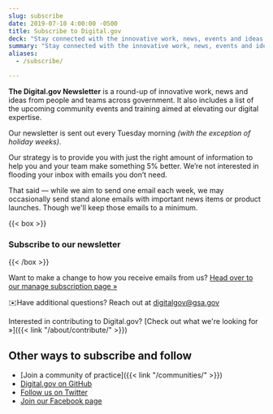 ```yaml
---
slug: subscribe
date: 2019-07-10 4:00:00 -0500
title: Subscribe to Digital.gov
deck: "Stay connected with the innovative work, news, events and ideas from people and teams across government"
summary: "Stay connected with the innovative work, news, events and ideas from people and teams across government"
aliases:
  - /subscribe/

---
```


**The Digital.gov Newsletter** is a round-up of innovative work, news and ideas from people and teams across government. It also includes a list of the upcoming community events and training aimed at elevating our digital expertise.

Our newsletter is sent out every Tuesday morning _(with the exception of holiday weeks)_.

Our strategy is to provide you with just the right amount of information to help you and your team make something 5% better. We’re not interested in flooding your inbox with emails you don’t need.

That said — while we aim to send one email each week, we may occasionally send stand alone emails with important news items or product launches. Though we'll keep those emails to a minimum.

{{< box >}}
### Subscribe to our newsletter

<!--[if lte IE 8]>
<script charset="utf-8" type="text/javascript" src="//js.hsforms.net/forms/v2-legacy.js"></script>
<![endif]-->
<script charset="utf-8" type="text/javascript" src="//js.hsforms.net/forms/v2.js"></script>
<script>
  hbspt.forms.create({
	portalId: "1962994",
	formId: "ba5bb171-6a2d-4a96-a9f5-c94378f94c63"
});
</script>{{< /box >}}

Want to make a change to how you receive emails from us? [Head over to our manage subscription page »](https://connect.digitalgov.gov/subscribe)

:envelope:Have additional questions? Reach out at [digitalgov@gsa.gov](mailto:digitalgov@gsa.gov)

Interested in contributing to Digital.gov? [Check out what we're looking for »]({{< link "/about/contribute/" >}})

## Other ways to subscribe and follow

- [Join a community of practice]({{< link "/communities/" >}})
- [Digital.gov on GitHub](https://github.com/GSA/digitalgov.gov)
- [Follow us on Twitter](https://twitter.com/digital_gov/)
- [Join our Facebook page](https://www.facebook.com/Digital.gov)
